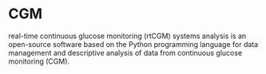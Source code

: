 # CGM
 real-time continuous glucose monitoring (rtCGM) systems analysis is an open-source software based on the Python programming language for data management and descriptive analysis of data from continuous glucose monitoring (CGM).
